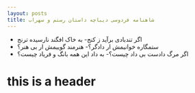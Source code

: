 ```yaml
---
layout: posts
title: شاهنامه فردوسی دیباچه داستان رستم و سهراب
---
```


- اگر تندبادی برآید ز کنج-            به خاک افگند نارسیده ترنج
-  ستمگاره خوانیمش ار دادگر؟-          هنرمند گوییمش ار بی هنر؟    
- اگر مرگ دادست بی داد چیست؟-          به داد این همه بانگ و فریاد چیست؟

# this is a header
